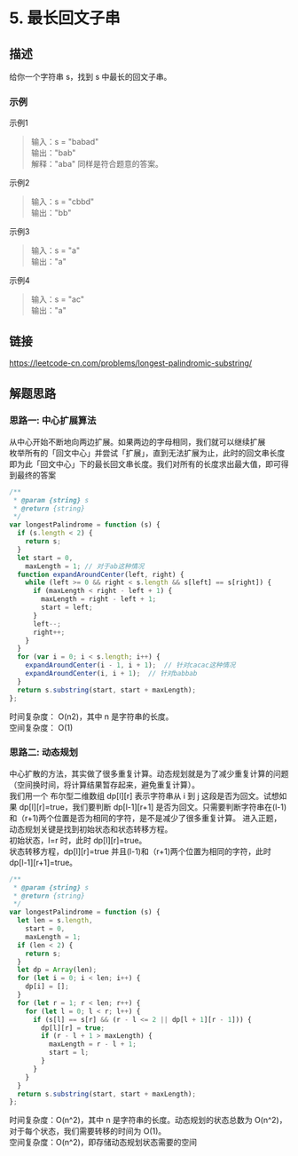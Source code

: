 # 5. 最长回文子串
## 描述
给你一个字符串 s，找到 s 中最长的回文子串。              

### 示例
示例1   
> 输入：s = "babad"         
> 输出："bab"  
> 解释："aba" 同样是符合题意的答案。            

示例2   
> 输入：s = "cbbd"                  
> 输出："bb"       

示例3   
> 输入：s = "a"         
> 输出："a"           

示例4   
> 输入：s = "ac"                  
> 输出："a"      


## 链接
https://leetcode-cn.com/problems/longest-palindromic-substring/               

## 解题思路   
### 思路一: 中心扩展算法   
从中心开始不断地向两边扩展。如果两边的字母相同，我们就可以继续扩展    
枚举所有的「回文中心」并尝试「扩展」，直到无法扩展为止，此时的回文串长度即为此「回文中心」下的最长回文串长度。我们对所有的长度求出最大值，即可得到最终的答案       
```javascript
/**
 * @param {string} s
 * @return {string}
 */
var longestPalindrome = function (s) {
  if (s.length < 2) {
    return s;
  }
  let start = 0,
    maxLength = 1; // 对于ab这种情况
  function expandAroundCenter(left, right) {
    while (left >= 0 && right < s.length && s[left] == s[right]) {
      if (maxLength < right - left + 1) {
        maxLength = right - left + 1;
        start = left;
      }
      left--;
      right++;
    }
  }
  for (var i = 0; i < s.length; i++) {
    expandAroundCenter(i - 1, i + 1);  // 针对cacac这种情况
    expandAroundCenter(i, i + 1);  // 针对babbab
  }
  return s.substring(start, start + maxLength);
};
```
时间复杂度： O(n2)，其中 n 是字符串的长度。    
空间复杂度： O(1)    
### 思路二: 动态规划   
中心扩散的方法，其实做了很多重复计算。动态规划就是为了减少重复计算的问题（空间换时间，将计算结果暂存起来，避免重复计算）。   
我们用一个 布尔型二维数组 dp[l][r] 表示字符串从 i 到 j 这段是否为回文。试想如果 dp[l][r]=true，我们要判断 dp[l-1][r+1] 是否为回文。只需要判断字符串在(l-1)和（r+1)两个位置是否为相同的字符，是不是减少了很多重复计算。
进入正题，动态规划关键是找到初始状态和状态转移方程。   
初始状态，l=r 时，此时 dp[l][r]=true。   
状态转移方程，dp[l][r]=true 并且(l-1)和（r+1)两个位置为相同的字符，此时 dp[l-1][r+1]=true。   
```javascript
/**
 * @param {string} s
 * @return {string}
 */
var longestPalindrome = function (s) {
  let len = s.length,
    start = 0,
    maxLength = 1;
  if (len < 2) {
    return s;
  }
  let dp = Array(len);
  for (let i = 0; i < len; i++) {
    dp[i] = [];
  }
  for (let r = 1; r < len; r++) {
    for (let l = 0; l < r; l++) {
      if (s[l] == s[r] && (r - l <= 2 || dp[l + 1][r - 1])) {
        dp[l][r] = true;
        if (r - l + 1 > maxLength) {
          maxLength = r - l + 1;
          start = l;
        }
      }
    }
  }
  return s.substring(start, start + maxLength);
}; 
```
时间复杂度：O(n^2)，其中 n 是字符串的长度。动态规划的状态总数为 O(n^2)，对于每个状态，我们需要转移的时间为 O(1)。  
空间复杂度：O(n^2)，即存储动态规划状态需要的空间   

